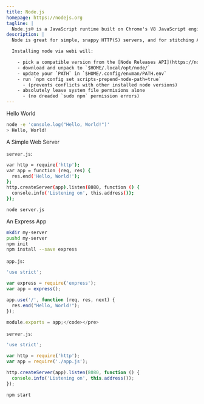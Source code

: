 ```yaml
---
title: Node.js
homepage: https://nodejs.org
tagline: |
  Node.js® is a JavaScript runtime built on Chrome's V8 JavaScript engine.
description: |
  Node is great for simple, snappy HTTP(S) servers, and for stitching APIs together with minimal fuss or muss.

  Installing node via webi will:

    - pick a compatible version from the [Node Releases API](https://nodejs.org/dist/index.tab)
    - download and unpack to `$HOME/.local/opt/node/`
    - update your `PATH` in `$HOME/.config/envman/PATH.env`
    - run `npm config set scripts-prepend-node-path=true`
      - (prevents conflicts with other installed node versions)
    - absolutely leave system file permisions alone
      - (no dreaded `sudo npm` permission errors)
---
```


Hello World

```bash
node -e 'console.log("Hello, World!")'
> Hello, World!
```

A Simple Web Server

`server.js`:

```bash
var http = require('http');
var app = function (req, res) {
  res.end('Hello, World!');
};
http.createServer(app).listen(8080, function () {
  console.info('Listening on', this.address());
});
```

```bash
node server.js
```

An Express App

```bash
mkdir my-server
pushd my-server
npm init
npm install --save express
```

`app.js`:

```js
'use strict';

var express = require('express');
var app = express();

app.use('/', function (req, res, next) {
  res.end("Hello, World!");
});

module.exports = app;</code></pre>
```

`server.js`:

```js
'use strict';

var http = require('http');
var app = require('./app.js');

http.createServer(app).listen(8080, function () {
  console.info('Listening on', this.address());
});
```

```bash
npm start
```
